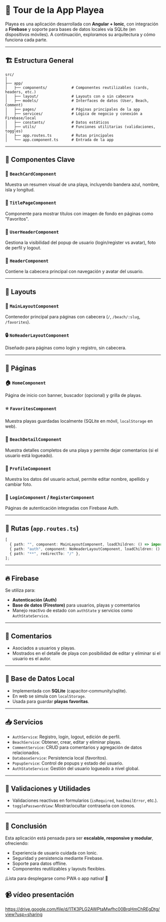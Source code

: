# 🧭 Tour de la App **Playea**

Playea es una aplicación desarrollada con **Angular + Ionic**, con integración a **Firebase** y soporte para bases de datos locales vía SQLite (en dispositivos móviles). A continuación, exploramos su arquitectura y cómo funciona cada parte.

---

## 🏗️ Estructura General

```
src/
│
├── app/
│   ├── components/           # Componentes reutilizables (cards, headers, etc.)
│   ├── layout/               # Layouts con o sin cabecera
│   ├── models/               # Interfaces de datos (User, Beach, Comment)
│   ├── pages/                # Páginas principales de la app
│   ├── services/             # Lógica de negocio y conexión a Firebase/local
│   ├── constants/            # Datos estáticos
│   ├── utils/                # Funciones utilitarias (validaciones, toggles)
│   ├── app.routes.ts         # Rutas principales
│   └── app.component.ts      # Entrada de la app
```

---

## 🧩 Componentes Clave

### 🔹 `BeachCardComponent`

Muestra un resumen visual de una playa, incluyendo bandera azul, nombre, isla y longitud.

### 🔹 `TitlePageComponent`

Componente para mostrar títulos con imagen de fondo en páginas como "Favoritos".

### 🔹 `UserHeaderComponent`

Gestiona la visibilidad del popup de usuario (login/register vs avatar), foto de perfil y logout.

### 🔹 `HeaderComponent`

Contiene la cabecera principal con navegación y avatar del usuario.

---

## 🧱 Layouts

### 🧭 `MainLayoutComponent`

Contenedor principal para páginas con cabecera (`/`, `/beach/:slug`, `/favorites`).

### 🔒 `NoHeaderLayoutComponent`

Diseñado para páginas como login y registro, sin cabecera.

---

## 📄 Páginas

### 🏠 `HomeComponent`

Página de inicio con banner, buscador (opcional) y grilla de playas.

### ⭐ `FavoritesComponent`

Muestra playas guardadas localmente (SQLite en móvil, `localStorage` en web).

### 📍 `BeachDetailComponent`

Muestra detalles completos de una playa y permite dejar comentarios (si el usuario está logueado).

### 👤 `ProfileComponent`

Muestra los datos del usuario actual, permite editar nombre, apellido y cambiar foto.

### 🔐 `LoginComponent` / `RegisterComponent`

Páginas de autenticación integradas con Firebase Auth.

---

## 🔄 Rutas (`app.routes.ts`)

```ts
[
  { path: "", component: MainLayoutComponent, loadChildren: () => import("./pages/pages.routes") },
  { path: "auth", component: NoHeaderLayoutComponent, loadChildren: () => import("./pages/auth/auth.routes") },
  { path: "**", redirectTo: "/" },
];
```

---

## 🔥 Firebase

Se utiliza para:

- **Autenticación (Auth)**
- **Base de datos (Firestore)** para usuarios, playas y comentarios
- Manejo reactivo de estado con `authState` y servicios como `AuthStateService`.

---

## 💬 Comentarios

- Asociados a usuarios y playas.
- Mostrados en el detalle de playa con posibilidad de editar y eliminar si el usuario es el autor.

---

## 💾 Base de Datos Local

- Implementada con **SQLite** (capacitor-community/sqlite).
- En web se simula con `localStorage`.
- Usada para guardar **playas favoritas**.

---

## 📥 Servicios

- `AuthService`: Registro, login, logout, edición de perfil.
- `BeachService`: Obtener, crear, editar y eliminar playas.
- `CommentService`: CRUD para comentarios y agregación de datos relacionados.
- `DatabaseService`: Persistencia local (favoritos).
- `PopupService`: Control de popups y estado del usuario.
- `AuthStateService`: Gestión del usuario logueado a nivel global.

---

## 🧪 Validaciones y Utilidades

- Validaciones reactivas en formularios (`isRequired`, `hasEmailError`, etc.).
- `togglePasswordView`: Mostrar/ocultar contraseña con íconos.

---

## 🧠 Conclusión

Esta aplicación está pensada para ser **escalable, responsive y modular**, ofreciendo:

- Experiencia de usuario cuidada con Ionic.
- Seguridad y persistencia mediante Firebase.
- Soporte para datos offline.
- Componentes reutilizables y layouts flexibles.

¡Lista para desplegarse como PWA o app nativa! 🚀

## 📹 vídeo presentación

https://drive.google.com/file/d/1TK3PLG2AWPtaMwfhc00BrqHmChREgDtg/view?usp=sharing

